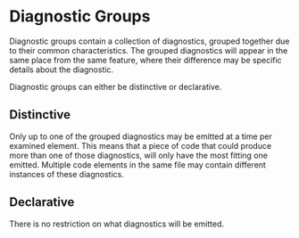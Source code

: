 # Diagnostic Groups

Diagnostic groups contain a collection of diagnostics, grouped together due to their common characteristics. The grouped diagnostics will appear in the same place from the same feature, where their difference may be specific details about the diagnostic.

Diagnostic groups can either be distinctive or declarative.

## Distinctive

Only up to one of the grouped diagnostics may be emitted at a time per examined element. This means that a piece of code that could produce more than one of those diagnostics, will only have the most fitting one emitted. Multiple code elements in the same file may contain different instances of these diagnostics.

## Declarative

There is no restriction on what diagnostics will be emitted.

